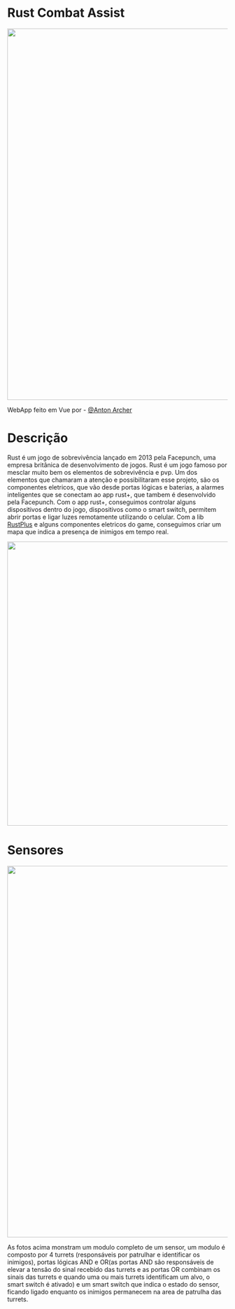 <h1>Rust Combat Assist</h1>
<p align="center">
<img src="https://i.imgur.com/iE8eIjb.png" width="850">
</p>
<p>WebApp feito em Vue por - <a href="https://github.com/hota12">@Anton Archer</a></p>
<h1>Descrição</h1>
<p>
Rust é um jogo de sobrevivência lançado em 2013 pela 
Facepunch, uma empresa britânica de desenvolvimento de jogos.
Rust é um jogo famoso por mesclar muito bem os elementos de sobrevivência
e pvp. Um dos elementos que chamaram a atenção e possibilitaram
esse projeto, são os componentes eletricos, que vão desde portas lógicas
e baterias, a alarmes inteligentes que se conectam ao app
rust+, que tambem é desenvolvido pela Facepunch. Com o app rust+, conseguimos controlar alguns dispositivos
dentro do jogo, dispositivos como o smart switch, permitem abrir portas e ligar luzes remotamente
utilizando o celular. Com a lib <a href="https://github.com/liamcottle/rustplus.js">RustPlus</a> e alguns componentes eletricos do game,
conseguimos criar um mapa que indica a presença de inimigos em tempo real.
</p>
<p align="center">
<img src="https://i.imgur.com/ZOI7B0Z.png" width="650">
</p>
<h1>Sensores</h1>
<p align="center">
<img src="https://i.imgur.com/yQ5VaCL.jpg" width="850">
</p>
<p>
As fotos acima monstram um modulo completo de um sensor, um modulo é composto por 4 turrets (responsáveis por patrulhar e identificar os inimigos),
portas lógicas AND e OR(as portas AND são responsáveis de elevar a tensão do sinal recebido das turrets e as portas OR combinam
os sinais das turrets e quando uma ou mais turrets identificam um alvo, o smart switch é ativado) e um smart switch que indica
o estado do sensor, ficando ligado enquanto os inimigos permanecem na area de patrulha das turrets.
</p>
